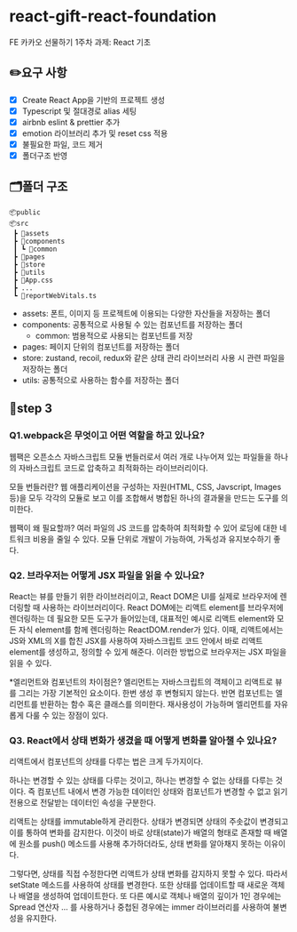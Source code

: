 # react-gift-react-foundation

FE 카카오 선물하기 1주차 과제: React 기초

## ✏️요구 사항

- [x] Create React App을 기반의 프로젝트 생성
- [x] Typescript 및 절대경로 alias 세팅
- [x] airbnb eslint & prettier 추가
- [x] emotion 라이브러리 추가 및 reset css 적용
- [x] 불필요한 파일, 코드 제거
- [x] 폴더구조 반영

## 🗂️폴더 구조

```
📦public
📦src
 ┣ 📂assets
 ┣ 📂components
 ┃ ┗ 📂common
 ┣ 📂pages
 ┣ 📂store
 ┣ 📂utils
 ┣ 📜App.css
 ┣ ...
 ┗ 📜reportWebVitals.ts
```

- assets: 폰트, 이미지 등 프로젝트에 이용되는 다양한 자산들을 저장하는 폴더
- components: 공통적으로 사용될 수 있는 컴포넌트를 저장하는 폴더
  - common: 범용적으로 사용되는 컴포넌트를 저장
- pages: 페이지 단위의 컴포넌트를 저장하는 폴더
- store: zustand, recoil, redux와 같은 상태 관리 라이브러리 사용 시 관련 파일을 저장하는 폴더
- utils: 공통적으로 사용하는 함수를 저장하는 폴더

## 📍step 3
### Q1.webpack은 무엇이고 어떤 역할을 하고 있나요?
웹팩은 오픈소스 자바스크립트 모듈 번들러로서 여러 개로 나누어져 있는 파일들을 하나의 자바스크립트 코드로 압축하고 최적화하는 라이브러리이다.

모들 번들러란?
웹 애플리케이션을 구성하는 자원(HTML, CSS, Javscript, Images 등)을 모두 각각의 모듈로 보고 이를 조합해서 병합된 하나의 결과물을 만드는 도구를 의미한다.

웹팩이 왜 필요할까?
여러 파일의 JS 코드를 압축하여 최적화할 수 있어 로딩에 대한 네트워크 비용을 줄일 수 있다.
모듈 단위로 개발이 가능하여, 가독성과 유지보수하기 좋다.


### Q2. 브라우저는 어떻게 JSX 파일을 읽을 수 있나요?
React는 뷰를 만들기 위한 라이브러리이고, React DOM은 UI를 실제로 브라우저에 렌더링할 때 사용하는 라이브러리이다. 
React DOM에는 리액트 element를 브라우저에 렌더링하는 데 필요한 모든 도구가 들어있는데, 대표적인 예시로 리액트 element와 모든 자식 element를 함께 렌더링하는 ReactDOM.render가 있다. 
이때, 리액트에서는 JS와 XML의 X를 합친 JSX를 사용하여 자바스크립트 코드 안에서 바로 리액트 element를 생성하고, 정의할 수 있게 해준다. 이러한 방법으로 브라우저는 JSX 파일을 읽을 수 있다. 


*엘리먼트와 컴포넌트의 차이점은?
엘리먼트는 자바스크립트의 객체이고 리액트로 뷰를 그리는 가장 기본적인 요소이다. 한번 생성 후 변형되지 않는다. 반면 컴포넌트는 엘리먼트를 반환하는 함수 혹은 클래스를 의미한다. 재사용성이 가능하며 엘리먼트를 자유롭게 다룰 수 있는 장점이 있다. 

### Q3. React에서 상태 변화가 생겼을 때 어떻게 변화를 알아챌 수 있나요?
리액트에서 컴포넌트의 상태를 다루는 법은 크게 두가지이다. 

하나는 변경할 수 있는 상태를 다루는 것이고, 하나는 변경할 수 없는 상태를 다루는 것이다. 즉 컴포넌트 내에서 변경 가능한 데이터인 상태와 컴포넌트가 변경할 수 없고 읽기 전용으로 전달받는 데이터인 속성을 구분한다. 

리액트는 상태를 immutable하게 관리한다. 상태가 변경되면 상태의 주솟값이 변경되고 이를 통하여 변화를 감지한다. 이것이 바로 상태(state)가 배열의 형태로 존재할 때 배열에 원소를 push() 메소드를 사용해 추가하더라도, 상태 변화를 알아채지 못하는 이유이다.

그렇다면, 상태를 직접 수정한다면 리액트가 상태 변화를 감지하지 못할 수 있다. 따라서 setState 메소드를 사용하여 상태를 변경한다. 또한 상태를 업데이트할 때 새로운 객체나 배열을 생성하여 업데이트한다. 또 다른 예시로 객체나 배열의 깊이가 1인 경우에는 Spread 연산자 … 를 사용하거나 중첩된 경우에는 immer 라이브러리를 사용하여 불변성을 유지한다. 
